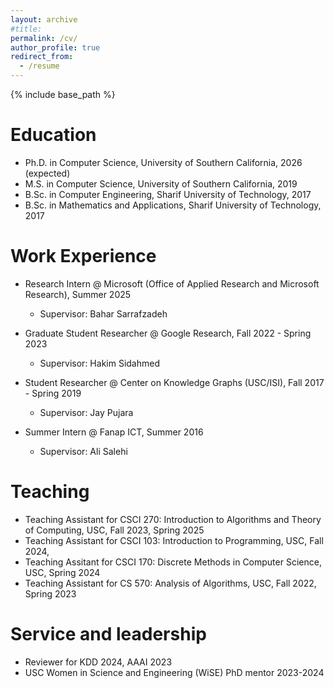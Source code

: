 ```yaml
---
layout: archive
#title: 
permalink: /cv/
author_profile: true
redirect_from:
  - /resume
---
```


{% include base_path %}

Education
======
* Ph.D. in Computer Science, University of Southern California, 2026 (expected)
* M.S. in Computer Science, University of Southern California, 2019
* B.Sc. in Computer Engineering, Sharif University of Technology, 2017
* B.Sc. in Mathematics and Applications, Sharif University of Technology, 2017

Work Experience
======
* Research Intern @ Microsoft (Office of Applied Research and Microsoft Research), Summer 2025
  * Supervisor: Bahar Sarrafzadeh
  
* Graduate Student Researcher @ Google Research, Fall 2022 - Spring 2023<br>
  * Supervisor: Hakim Sidahmed

* Student Researcher @ Center on Knowledge Graphs (USC/ISI), Fall 2017 - Spring 2019 <br>
  * Supervisor: Jay Pujara

* Summer Intern @ Fanap ICT, Summer 2016  <br>
  * Supervisor: Ali Salehi

  
Teaching
======
* Teaching Assistant for CSCI 270: Introduction to Algorithms and Theory of Computing, USC, Fall 2023, Spring 2025
* Teaching Assistant for CSCI 103: Introduction to Programming, USC, Fall 2024,
* Teaching Assitant for CSCI 170: Discrete Methods in Computer Science, USC, Spring 2024
* Teaching Assistant for CS 570: Analysis of Algorithms, USC, Fall 2022, Spring 2023

  
Service and leadership
======
* Reviewer for KDD 2024, AAAI 2023
* USC Women in Science and Engineering (WiSE) PhD mentor 2023-2024
